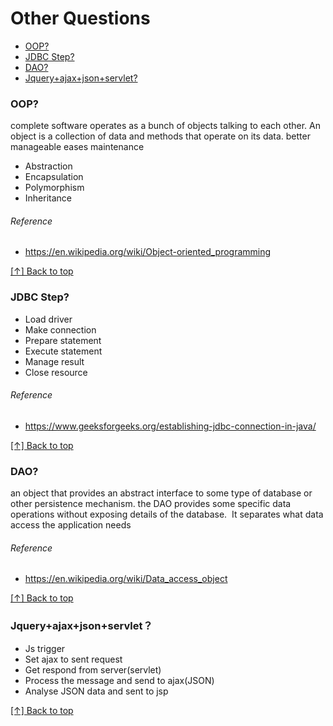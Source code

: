 # Other Questions

* [OOP?](#oop)
* [JDBC Step?](#jdbc-step)
* [DAO?](#dao)
* [Jquery+ajax+json+servlet?](#jqueryajaxjsonservlet)


### OOP?
complete software operates as a bunch of objects talking to each other. An object is a collection of data and methods that operate on its data.
better manageable
eases maintenance
-	Abstraction
-	Encapsulation
-	Polymorphism
-	Inheritance

###### Reference
* https://en.wikipedia.org/wiki/Object-oriented_programming

[[↑] Back to top](#other-questions)


### JDBC Step?
-	Load driver
-	Make connection
-	Prepare statement
-	Execute statement
-	Manage result
-	Close resource

###### Reference
* https://www.geeksforgeeks.org/establishing-jdbc-connection-in-java/

[[↑] Back to top](#other-questions)


### DAO?
an object that provides an abstract interface to some type of database or other persistence mechanism.
the DAO provides some specific data operations without exposing details of the database. 
It separates what data access the application needs

###### Reference
* https://en.wikipedia.org/wiki/Data_access_object

[[↑] Back to top](#other-questions)


### Jquery+ajax+json+servlet？
-	Js trigger
-	Set ajax to sent request
-	Get respond from server(servlet)
-	Process the message and send to ajax(JSON)
-	Analyse JSON data and sent to jsp


[[↑] Back to top](#other-questions)
